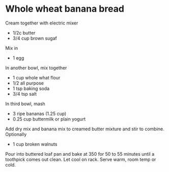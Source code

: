 # Whole wheat banana bread 

Cream together with electric mixer 

- 1/2c butter 
- 3/4 cup brown sugaf 

Mix in 

- 1 egg 

In another bowl, mix together 

- 1 cup whole what flour 
- 1/2 all purpose 
- 1 tsp baking soda 
- 3/4 tsp salt 

In third bowl, mash 

- 3 ripe bananas (1.25 cup) 
- 0.25 cup buttermilk or plain yogurt 

Add dry mix and banana mix to creamed butter mixture and stir to combine. Optionally 

- 1 cup broken walnuts  

Pour into buttered loaf pan and bake at 350 for 50 to 55 minutes until a toothpick 
comes out clean. Let cool on rack. Serve warm, room temp or cold. 
